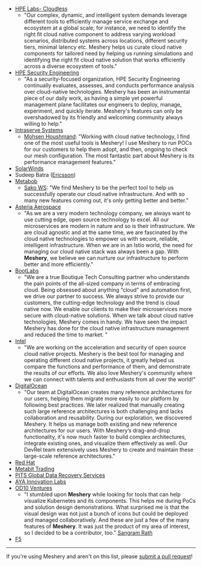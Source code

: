 - [HPE Labs- Cloudless](https://www.labs.hpe.com/page/cloudless)
  - "Our complex, dynamic, and intelligent system demands leverage different tools to efficiently manage service exchange and ecosystem at a global scale; for instance, we need to identify the right fit cloud native component to address varying workload scenarios, distributed systems across locations, different security tiers, minimal latency etc. Meshery helps us curate cloud native components for tailored need by helping us running simulations and identifying the right fit cloud native solution that works efficiently across a diverse ecosystem of tools."
- [HPE Security Engineering](https://www.hpe.com)
  - "As a security-focused organization, HPE Security Engineering continually evaluates, assesses, and conducts performance analysis over cloud-native technologies. Meshery has been an instrumental piece of our daily work, as having a simple yet powerful management plane facilitates our engineers to deploy, manage, experiment, and quickly iterate. Meshery's features can only be overshadowed by its friendly and welcoming community always willing to help."
- [Intraserve Systems](http://intraservesystems.com)
  - [Mohsen Houshmand](https://twitter.com/houshym): "Working with cloud native technology, I find one of the most useful tools is Meshery! I use Meshery to run POCs for our customers to help them adopt, and then, ongoing to check our mesh configuration. The most fantastic part about Meshery is its performance management features."
- [SolarWinds](https://solarwinds.com)
- Sudeep Batra ([Ericsson](https://www.ericsson.com))
- [Metabob](https://metabob.com)
  - [Sako WS](https://twitter.com/sakows): "We find Meshery to be the perfect tool to help us successfully operate our cloud native infrastructure. And with so many new features coming out, it's only getting better and better."
- [Asteria Aerospace](https://asteria.co.in)
  - "As we are a very modern technology company, we always want to use cutting edge, open source technology to excel. All our microservices are modern in nature and so is their infrastructure. We are cloud agnostic and at the same time, we are fascinated by the cloud native technologies to empower us with secure, reliable, intelligent infrastructure. When we are in an Istio world, the need for managing our cloud native stack was always been a gap. With **Meshery**, we believe we can nurture our infrastructure to perform better and more efficiently."
- [BootLabs](https://www.bootlabs.in/)
  - "We are a true Boutique Tech Consulting partner who understands the pain points of the all-sized company in terms of embracing cloud. Being obsessed about anything “cloud” and automation first, we drive our partner to success. We always strive to provide our customers, the cutting-edge technology and the trend is cloud native now. We enable our clients to make their microservices more secure with cloud-native solutions. When we talk about cloud native technologies, Meshery comes in handy. We have seen the impact Meshery has done for the cloud native infrastructure management and reduced the time to market. "
- [Intel](https://www.intel.com)
  - "We are working on the acceleration and security of open source cloud native projects. Meshery is the best tool for managing and operating different cloud native projects, it greatly helped us compare the functions and performance of them, and demonstrate the results of our efforts. We also love Meshery's community where we can connect with talents and enthusiasts from all over the world!"
- [DigitalOcean](https://www.digitalocean.com)
  - "Our team at DigitalOcean creates many reference architectures for our users, helping them migrate more easily to our platform by following best practices. We later realized that manually creating such large reference architectures is both challenging and lacks collaboration and reusability. During our exploration, we discovered Meshery. It helps us manage both existing and new reference architectures for our users. With Meshery’s drag-and-drop functionality, it's now much faster to build complex architectures, integrate existing ones, and visualize them effectively as well. Our DevRel team extensively uses Meshery to create and maintain these large-scale reference architectures."
- [Red Hat](https://www.redhat.com)
- [Metabit Trading](https://www.metabit-trading.com/)
- [PITS Global Data Recovery Services](https://www.pitsdatarecovery.net/)
- [AYA Innovation Labs](https://ayapay.com/)
- [OD10 Ventures](https://od10.in/)
  - "I stumbled upon **Meshery** while looking for tools that can help visualize Kubernetes and its components. This helps me during PoCs and solution design demonstrations. What surprised me is that the visual design was not just a bunch of icons but could be deployed and managed collaboratively. And these are just a few of the many features of **Meshery**. It was just the product of my area of interest, so I decided to be a contributor, too." [Sangram Rath](https://linkedin.com/in/sangramrath)
- [F5](https://www.f5.com/)
---

If you're using Meshery and aren't on this list, please [submit a pull request](https://github.com/meshery/meshery/pulls)!

